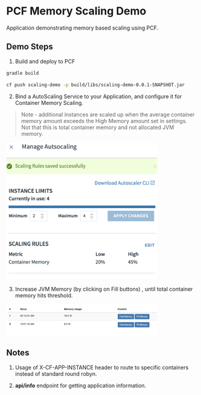 # PCF Memory Scaling Demo

Application demonstrating memory based scaling using PCF.

## Demo Steps

1. Build and deploy to PCF

```sh
gradle build
```

```sh
cf push scaling-demo -p build/libs/scaling-demo-0.0.1-SNAPSHOT.jar
```

2. Bind a AutoScaling Service to your Application, and configure it for Container Memory Scaling.

> Note - additional instances are scaled up when the average container memory amount exceeds the High Memory amount set in settings.  Not that this is total container memory and not allocated JVM memory.

<img src="img/scaling.png" width="400">

3. Increase JVM Memory (by clicking on Fill buttons) , until total container memory hits threshold.

<img src="img/gui.png" width="400">

## Notes

1. Usage of X-CF-APP-INSTANCE header to route to specific containers instead of standard round robyn.

2. **api/info** endpoint for getting application information.

